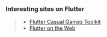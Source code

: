 ### Interesting sites on Flutter
>- [Flutter Casual Games Toolkit](https://flutter.dev/games?gclid=CjwKCAiA1-6sBhAoEiwArqlGPpR5ioraeSpN_bExwUzNbjDgPmECkqTN9xRD5LBS96aNyzgosfcRfBoCKk8QAvD_BwE&gclsrc=aw.ds) 
>- [Flutter on the Web](https://flutter.dev/multi-platform/web?gclsrc=aw.ds&gclid=Cj0KCQjwvL-oBhCxARIsAHkOiu38HHLyJRR9KgYTxwsFs3uJVBB3sBUSZtuxnUrqC8S8639nLvQN4jgaAoGzEALw_wcB)